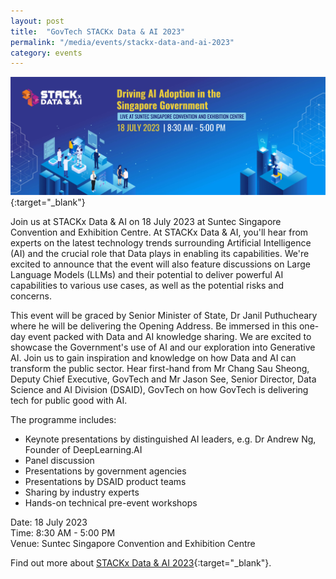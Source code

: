 ```yaml
---
layout: post
title:  "GovTech STACKx Data & AI 2023"
permalink: "/media/events/stackx-data-and-ai-2023"
category: events
---
```


[![GovTech STACKx Data & AI Conference 2023](/images/media/events/1920px-STACKxData-AI-banner.png)](https://go.gov.sg/stackxdataai-gtcorp){:target="_blank"}
 
Join us at STACKx Data & AI on 18 July 2023 at Suntec Singapore Convention and Exhibition Centre. At STACKx Data & AI, you'll hear from experts on the latest technology trends surrounding Artificial Intelligence (AI) and the crucial role that Data plays in enabling its capabilities. We're excited to announce that the event will also feature discussions on Large Language Models (LLMs) and their potential to deliver powerful AI capabilities to various use cases, as well as the potential risks and concerns.

This event will be graced by Senior Minister of State, Dr Janil Puthucheary where he will be delivering the Opening Address. Be immersed in this one-day event packed with Data and AI knowledge sharing. We are excited to showcase the Government's use of AI and our exploration into Generative AI. Join us to gain inspiration and knowledge on how Data and AI can transform the public sector. Hear first-hand from Mr Chang Sau Sheong, Deputy Chief Executive, GovTech and Mr Jason See, Senior Director, Data Science and AI Division (DSAID), GovTech on how GovTech is delivering tech for public good with AI.

The programme includes:

* Keynote presentations by distinguished AI leaders, e.g. Dr Andrew Ng, Founder of DeepLearning.AI
* Panel discussion
* Presentations by government agencies
* Presentations by DSAID product teams
* Sharing by industry experts
* Hands-on technical pre-event workshops

Date: 18 July 2023
<br>Time: 8:30 AM - 5:00 PM
<br>Venue: Suntec Singapore Convention and Exhibition Centre

Find out more about [STACKx Data & AI 2023](https://go.gov.sg/stackxdataai-gtcorp){:target="_blank"}.
